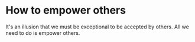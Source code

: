 # How to empower others

It's an illusion that we must be exceptional to be accepted by others. All we need to do is empower others.   
